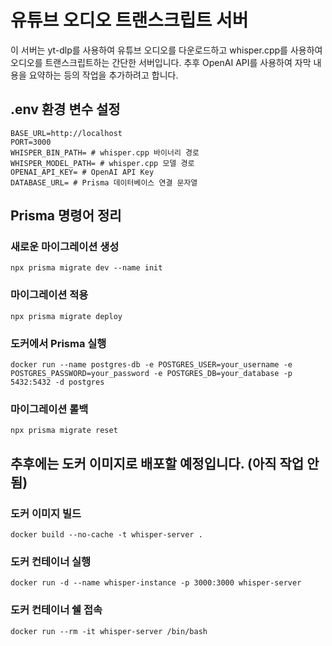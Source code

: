 # 유튜브 오디오 트랜스크립트 서버
이 서버는 yt-dlp를 사용하여 유튜브 오디오를 다운로드하고 whisper.cpp를 사용하여 오디오를 트랜스크립트하는 간단한 서버입니다. 추후 OpenAI API를 사용하여 자막 내용을 요약하는 등의 작업을 추가하려고 합니다. 

## .env 환경 변수 설정
```
BASE_URL=http://localhost
PORT=3000
WHISPER_BIN_PATH= # whisper.cpp 바이너리 경로
WHISPER_MODEL_PATH= # whisper.cpp 모델 경로
OPENAI_API_KEY= # OpenAI API Key
DATABASE_URL= # Prisma 데이터베이스 연결 문자열
```

## Prisma 명령어 정리
### 새로운 마이그레이션 생성
```
npx prisma migrate dev --name init
```

### 마이그레이션 적용
```
npx prisma migrate deploy
```

### 도커에서 Prisma 실행
```
docker run --name postgres-db -e POSTGRES_USER=your_username -e POSTGRES_PASSWORD=your_password -e POSTGRES_DB=your_database -p 5432:5432 -d postgres
```

### 마이그레이션 롤백
```
npx prisma migrate reset
```

## 추후에는 도커 이미지로 배포할 예정입니다. (아직 작업 안됨)
### 도커 이미지 빌드
```
docker build --no-cache -t whisper-server .
```

### 도커 컨테이너 실행
```
docker run -d --name whisper-instance -p 3000:3000 whisper-server
```

### 도커 컨테이너 쉘 접속
```
docker run --rm -it whisper-server /bin/bash
```